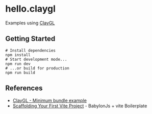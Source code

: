 # hello.claygl

Examples using [ClayGL](https://github.com/pissang/claygl)

## Getting Started

```shell
# Install dependencies
npm install
# Start development mode...
npm run dev
# ...or build for production
npm run build
```

## References

- [ClayGL - Minimum bundle example](https://github.com/pissang/claygl#minimum-bundle-example)
- [Scaffolding Your First Vite Project](https://vitejs.dev/guide/#scaffolding-your-first-vite-project) - BabylonJs + vite Boilerplate
